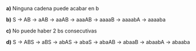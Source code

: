 **a)** Ninguna cadena puede acabar en b

**b)** S -> AB -> aAB -> aaAB -> aaaAB -> aaaaB -> aaaabA -> aaaaba

**c)** No puede haber 2 bs consecutivas

**d)** S -> ABS -> aBS -> abAS -> abaS -> abaAB -> abaaB -> abaabA -> abaaba
